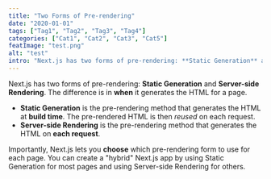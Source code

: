 ```yaml
---
title: "Two Forms of Pre-rendering"
date: "2020-01-01"
tags: ["Tag1", "Tag2", "Tag3", "Tag4"]
categories: ["Cat1", "Cat2", "Cat3", "Cat5"]
featImage: "test.png"
alt: "test"
intro: "Next.js has two forms of pre-rendering: **Static Generation** and **Server-side Rendering**. The difference is "
---
```


Next.js has two forms of pre-rendering: **Static Generation** and **Server-side Rendering**. The difference is in **when** it generates the HTML for a page.

- **Static Generation** is the pre-rendering method that generates the HTML at **build time**. The pre-rendered HTML is then _reused_ on each request.
- **Server-side Rendering** is the pre-rendering method that generates the HTML on **each request**.

Importantly, Next.js lets you **choose** which pre-rendering form to use for each page. You can create a "hybrid" Next.js app by using Static Generation for most pages and using Server-side Rendering for others.
